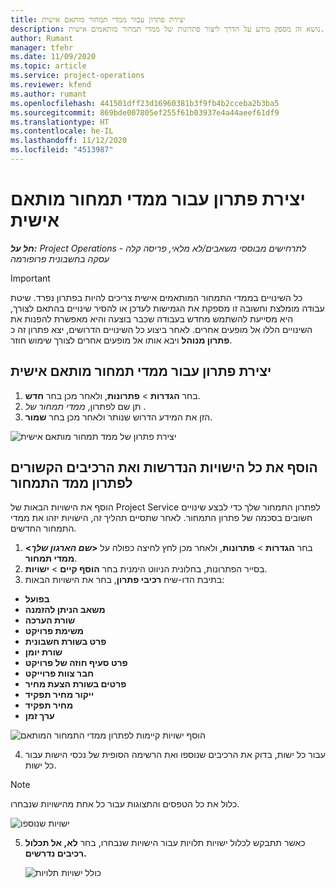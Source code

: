 ```yaml
---
title: יצירת פתרון עבור ממדי תמחור מותאם אישית
description: נושא זה מספק מידע על הדרך ליצור פתרונות של ממדי תמחור מותאמים אישית.
author: Rumant
manager: tfehr
ms.date: 11/09/2020
ms.topic: article
ms.service: project-operations
ms.reviewer: kfend
ms.author: rumant
ms.openlocfilehash: 441501dff23d16960381b3f9fb4b2cceba2b3ba5
ms.sourcegitcommit: 869bde007805ef255f61b03937e4a44aeef61df9
ms.translationtype: HT
ms.contentlocale: he-IL
ms.lasthandoff: 11/12/2020
ms.locfileid: "4513987"
---
```

# <a name="create-a-solution-for-custom-pricing-dimensions"></a>יצירת פתרון עבור ממדי תמחור מותאם אישית

 _**חל על:** Project Operations לתרחישים מבוססי משאבים/לא מלאי, פריסה קלה - עסקה בחשבונית פרופורמה_ 

>[!IMPORTANT]
>כל השינויים בממדי התמחור המותאמים אישית צריכים להיות בפתרון נפרד. שיטת עבודה מומלצת וחשובה זו מספקת את הגמישות לעדכן או להסיר שינויים בהתאם לצורך, היא מסייעת להשתמש מחדש בעבודה שכבר בוצעה והיא מאפשרת להפנות את השינויים הללו אל מופעים אחרים. לאחר ביצוע כל השינויים הדרושים, יצא פתרון זה כ **פתרון מנוהל** ויבא אותו אל מופעים אחרים לצורך שימוש חוזר.

## <a name="create-a-solution-for-custom-pricing-dimensions"></a>יצירת פתרון עבור ממדי תמחור מותאם אישית

1.  בחר **הגדרות** > **פתרונות**, ולאחר מכן בחר **חדש**.
2.  תן שם לפתרון, *ממדי תמחור של <your organization name>*.
3. הזן את המידע הדרוש שנותר ולאחר מכן בחר **שמור**.

  ![יצירת פתרון של ממד תמחור מותאם אישית](./media/Creation-of-custom-pricing-dimension-solution.png)
 
## <a name="add-all-required-entities-and-related-components-to-the-pricing-dimension-solution"></a>הוסף את כל הישויות הנדרשות ואת הרכיבים הקשורים לפתרון ממד התמחור

הוסף את הישויות הבאות של Project Service לפתרון התמחור שלך כדי לבצע שינויים חשובים בסכמה של פתרון התמחור. לאחר שתסיים תהליך זה, הישויות יזהו את ממדי התמחור החדשים.

1.  בחר **הגדרות** > **פתרונות**, ולאחר מכן לחץ לחיצה כפולה על **<*שם הארגון שלך*> ממדי תמחור**.
2.  בסייר הפתרונות, בחלונית הניווט הימנית בחר **הוסף קיים**  > **ישויות**.
3.  בתיבת הדו-שיח **רכיבי פתרון**, בחר את הישויות הבאות:
 
   - **בפועל**
   - **משאב הניתן להזמנה**
   - **שורת הערכה**
   - **משימת פרויקט**
   - **פרט בשורת חשבונית**
   - **שורת יומן**
   - **פרט סעיף חוזה של פרויקט**
   - **חבר צוות פרוייקט**
   - **פרטים בשורת הצעת מחיר**
   - **ייקור מחיר תפקיד**
   - **מחיר תפקיד**
   - **ערך זמן**
 
   ![הוסף ישויות קיימות לפתרון ממדי התמחור המותאם](./media/Existing-entities-to-PD-solution.png)
 
 4. עבור כל ישות, בדוק את הרכיבים שנוספו ואת הרשימה הסופית של נכסי הישות עבור כל ישות. 

   >[!NOTE]
   > כלול את כל הטפסים והתצוגות עבור כל אחת מהישויות שנבחרו.

  ![ישויות שנוספו](./media/solution-component-selection.png)


5.  כאשר תתבקש לכלול ישויות תלויות עבור הישויות שנבחרו, בחר **לא, אל תכלול רכיבים נדרשים.**

    ![כולל ישויות תלויות](./media/Do-not-include-required.png)
